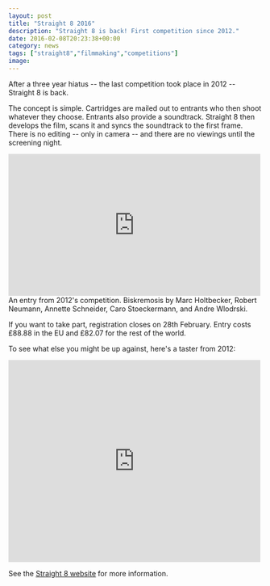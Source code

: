 ```yaml
---
layout: post
title: "Straight 8 2016"
description: "Straight 8 is back! First competition since 2012."
date: 2016-02-08T20:23:38+00:00
category: news
tags: ["straight8","filmmaking","competitions"]
image:
---
```


After a three year hiatus -- the last competition took place in 2012 -- Straight 8 is back.

The concept is simple. Cartridges are mailed out to entrants who then shoot whatever they choose. Entrants also provide a soundtrack. Straight 8 then develops the film, scans it and syncs the soundtrack to the first frame. There is no editing -- only in camera -- and there are no viewings until the screening night.

<iframe src="https://player.vimeo.com/video/69007024?title=0&byline=0&portrait=0" width="500" height="281" frameborder="0" webkitallowfullscreen mozallowfullscreen allowfullscreen></iframe>

<div class="caption">An entry from 2012's competition. Biskremosis by Marc Holtbecker, Robert Neumann, Annette Schneider, Caro Stoeckermann, and Andre Wlodrski.</div>

If you want to take part, registration closes on 28th February. Entry costs £88.88 in the EU and £82.07 for the rest of the world.

To see what else you might be up against, here's a taster from 2012:

<iframe src="https://player.vimeo.com/video/42698960?title=0&byline=0&portrait=0" width="500" height="400" frameborder="0" webkitallowfullscreen mozallowfullscreen allowfullscreen></iframe>

See the [Straight 8 website](http://www.straight8.net/) for more information.
